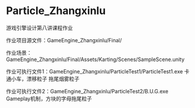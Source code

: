 # Particle_Zhangxinlu

游戏引擎设计第八讲课程作业


作业项目源文件：GameEngine_Zhangxinlu/Final/

作业场景：GameEngine_Zhangxinlu/Final/Assets/Karting/Scenes/SampleScene.unity


作业可执行文件1：GameEngine_Zhangxinlu/ParticleTest1/ParticleTest1.exe    卡通小车，漂移粒子 拖尾烟雾粒子

作业可执行文件2：GameEngine_Zhangxinlu/ParticleTest2/B.U.G.exe     Gameplay机制，方块的字母拖尾粒子 


